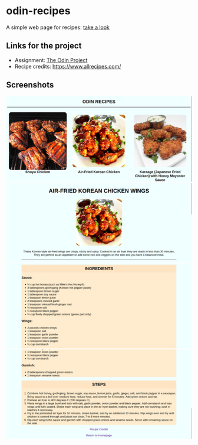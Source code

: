 # odin-recipes

A simple web page for recipes: [take a look](https://thabomcodes.github.io/odin-recipes/)

## Links for the project

- Assignment: [The Odin Project](https://www.theodinproject.com/lessons/foundations-recipes)
- Recipe credits: https://www.allrecipes.com/

## Screenshots

![first screensot](images/screenshot1.png)
![second screenshot](images/screenshot2.png)
![third screenshot](images/screenshot3.png)
![fourth screenshot](images/screenshot4.png)
